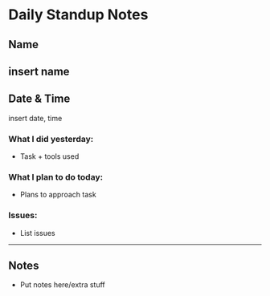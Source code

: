 # Daily Standup Notes
## Name
insert name
---

## Date & Time
insert date, time
### What I did yesterday:
- Task + tools used

### What I plan to do today:
- Plans to approach task

### Issues:
- List issues
---

## Notes
- Put notes here/extra stuff

